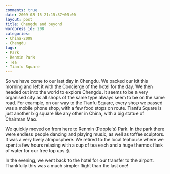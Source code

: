 ```yaml
---
comments: true
date: 2009-08-15 21:15:37+00:00
layout: post
title: Chengdu and beyond
wordpress_id: 208
categories:
- China-2009
- Chengdu
tags:
- Park
- Renmin Park
- Tea
- Tianfu Square
---
```


So we have come to our last day in Chengdu. We packed our kit this morning and left it with the Concierge of the hotel for the day. We then headed out into the world to explore Chengdu. It seems to be a very organised city as all shops of the same type always seem to be on the same road. For example, on our way to the Tianfu Square, every shop we passed was a mobile phone shop, with a few food stops on route. Tianfu Square is just another big square like any other in China, with a big statue of Chairman Mao.



We quickly moved on from here to Renmin (People's) Park. In the park there were endless people dancing and playing music, as well as toffee sculptors. It was a very lively atmposphere. We retired to the local teahouse where we spent a few hours relaxing with a cup of tea each and a huge thermos flask of water for our free top ups :).



In the evening, we went back to the hotel for our transfer to the airport. Thankfully this was a much simpler flight than the last one!
